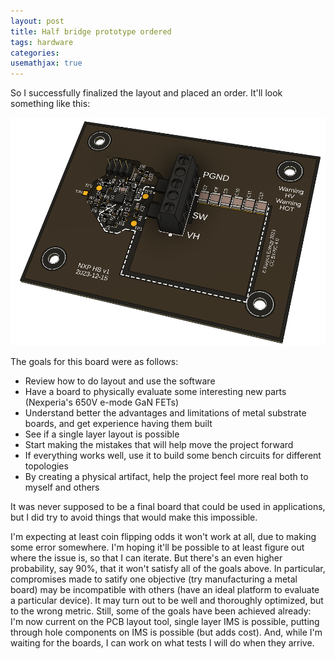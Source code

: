 ```yaml
---
layout: post
title: Half bridge prototype ordered
tags: hardware
categories: 
usemathjax: true
---
```


So I successfully finalized the layout and placed an order. It'll look something like this:

![board render](/assets/gate-drive-layout/nxp_hb%20v18.png)<!--more-->


The goals for this board were as follows:
* Review how to do layout and use the software 
* Have a board to physically evaluate some interesting new parts (Nexperia's 650V e-mode GaN FETs)
* Understand better the advantages and limitations of metal substrate boards, and get experience having them built
* See if a single layer layout is possible
* Start making the mistakes that will help move the project forward
* If everything works well, use it to build some bench circuits for different topologies
* By creating a physical artifact, help the project feel more real both to myself and others

It was never supposed to be a final board that could be used in applications, but I did try to avoid things that would make this impossible.

I'm expecting at least coin flipping odds it won't work at all, due to making some error somewhere. I'm hoping it'll be possible to at least figure out where the issue is, so that I can iterate. But there's an even higher probability, say 90%, that it won't satisfy all of the goals above. In particular, compromises made to satify one objective (try manufacturing a metal board) may be incompatible with others (have an ideal platform to evaluate a particular device). It may turn out to be well and thoroughly optimized, but to the wrong metric. Still, some of the goals have been achieved already: I'm now current on the PCB layout tool, single layer IMS is possible, putting through hole components on IMS is possible (but adds cost). And, while I'm waiting for the boards, I can work on what tests I will do when they arrive.
